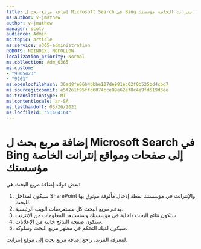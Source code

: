 ```yaml
---
title: إضافة مربع بحث ل Microsoft Search في Bing إلى صفحات ومواقع إنترانت الخاصة مؤسستك
ms.author: v-jmathew
author: v-jmathew
manager: scotv
audience: Admin
ms.topic: article
ms.service: o365-administration
ROBOTS: NOINDEX, NOFOLLOW
localization_priority: Normal
ms.collection: Adm_O365
ms.custom:
- "9005423"
- "9261"
ms.openlocfilehash: 36ad8fe06b4bbbe107de981ec02f0b525bd4cbd7
ms.sourcegitcommit: e5f261f95ffc6074cce89e62ef8c4e9fd519d3ee
ms.translationtype: MT
ms.contentlocale: ar-SA
ms.lasthandoff: 03/26/2021
ms.locfileid: "51404164"
---
```

# <a name="add-a-search-box-for-microsoft-search-in-bing-to-your-organizations-intranet-sites-and-pages"></a>إضافة مربع بحث ل Microsoft Search في Bing إلى صفحات ومواقع إنترانت الخاصة مؤسستك

بعض فوائد إضافة مربع البحث هي:

1. سيكون لمداخل SharePoint والإنترانت في مؤسستك نقطة إدخال مألوفة موثوق بها للبحث.
2. يدعم مربع البحث كل مستعرضات الويب الرئيسية.
3. ستكون نتائج البحث داخلية في مؤسستك وستستبعد المعلومات من الإنترنت.
4. ستكون صفحة النتائج خالية من الإعلانات.
5. سيكون لديك التحكم في مظهر مربع البحث وسلوكه.

لمعرفة المزيد، راجع [إضافة مربع بحث إلى موقع إنترانت](https://go.microsoft.com/fwlink/?linkid=2151387).
